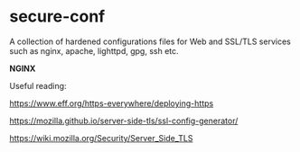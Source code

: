 # secure-conf
A collection of hardened configurations files for Web and SSL/TLS services such as nginx, apache, lighttpd, gpg, ssh etc.

**NGINX**

Useful reading:

https://www.eff.org/https-everywhere/deploying-https

https://mozilla.github.io/server-side-tls/ssl-config-generator/

https://wiki.mozilla.org/Security/Server_Side_TLS
